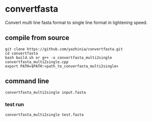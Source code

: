# convertfasta
Convert multi line fasta format to single line format in lightening speed.


## compile from source
    git clone https://github.com/yazhinia/convertfasta.git
    cd convertfasta
    bash build.sh or g++ -o convertfasta_multi2single convertfasta_multi2single.cpp
    export PATH=$PATH:<path_to_converfasta_multi2single>
    
## command line
`convertfasta_multi2single input.fasta`

### test run
`convertfasta_multi2single test.fasta`
